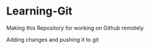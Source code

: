 # Learning-Git
Making this Repository for working on Github remotely 

Adding changes and pushing it to git


